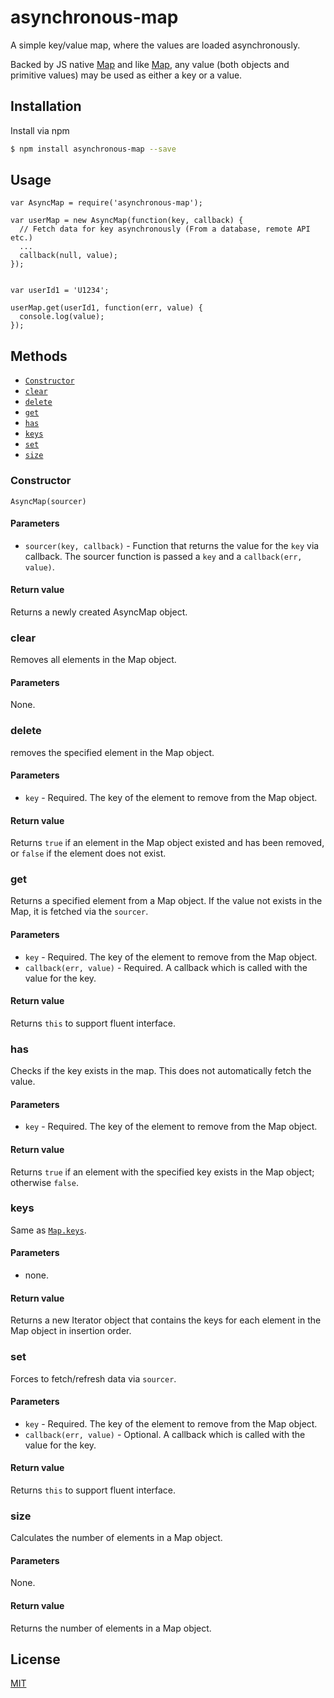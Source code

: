 # asynchronous-map
A simple key/value map, where the values are loaded asynchronously.

Backed by JS native [Map](https://developer.mozilla.org/en-US/docs/Web/JavaScript/Reference/Global_Objects/Map) and like [Map](http://www.ecma-international.org/ecma-262/6.0/#sec-map-objects), any value (both objects and primitive values) may be used as either a key or a value.

## Installation

Install via npm

```sh
$ npm install asynchronous-map --save
```

## Usage

```
var AsyncMap = require('asynchronous-map');

var userMap = new AsyncMap(function(key, callback) {
  // Fetch data for key asynchronously (From a database, remote API etc.)
  ...
  callback(null, value);
});


var userId1 = 'U1234';

userMap.get(userId1, function(err, value) {
  console.log(value);
});

```

## Methods

* [`Constructor`](#constructor)
* [`clear`](#clear)
* [`delete`](#delete)
* [`get`](#get)
* [`has`](#has)
* [`keys`](#keys)
* [`set`](#set)
* [`size`](#size)


### Constructor

`AsyncMap(sourcer)`

#### Parameters
* `sourcer(key, callback)` - Function that returns the value for the `key` via callback. The sourcer function is passed a `key` and a `callback(err, value)`.

#### Return value
Returns a newly created AsyncMap object.


### clear
Removes all elements in the Map object.

#### Parameters
None.


### delete
removes the specified element in the Map object.

#### Parameters
* `key` - Required. The key of the element to remove from the Map object.

#### Return value
Returns `true` if an element in the Map object existed and has been removed, or `false` if the element does not exist.


### get
Returns a specified element from a Map object. If the value not exists in the Map, it is fetched via the `sourcer`.

#### Parameters
* `key` - Required. The key of the element to remove from the Map object.
* `callback(err, value)` - Required. A callback which is called with the value for the key.

#### Return value
Returns `this` to support fluent interface.


### has
Checks if the key exists in the map. This does not automatically fetch the value. 

#### Parameters
* `key` - Required. The key of the element to remove from the Map object.

#### Return value
Returns `true` if an element with the specified key exists in the Map object; otherwise `false`.


### keys
Same as [`Map.keys`](https://developer.mozilla.org/en-US/docs/Web/JavaScript/Reference/Global_Objects/Map/keys). 

#### Parameters
* none.

#### Return value
Returns a new Iterator object that contains the keys for each element in the Map object in insertion order.


### set
Forces to fetch/refresh data via `sourcer`.

#### Parameters
* `key` - Required. The key of the element to remove from the Map object.
* `callback(err, value)` - Optional. A callback which is called with the value for the key.

#### Return value
Returns `this` to support fluent interface.


### size
Calculates the number of elements in a Map object.

#### Parameters
None.

#### Return value
Returns the number of elements in a Map object.


## License

  [MIT](LICENSE)